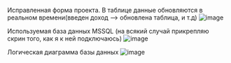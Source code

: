 Исправленная форма проекта.
В таблице данные обновляются в реальном времени(введен доход --> обновлена таблица, и т.д)
![image](https://github.com/mrysoo/business-process-of-accounting-for-finances/assets/165904379/a4250a9b-561a-42b5-9e1e-f5598ac3475f)



Используемая база данных MSSQL 
(на всякий случай прикрепляю скрин того, как я к ней подключаюсь)
![image](https://github.com/mrysoo/business-process-of-accounting-for-finances/assets/165904379/c9a8ed41-68b7-44a5-80dc-6b00cf85f923)


Логическая диаграмма базы данных
![image](https://github.com/mrysoo/business-process-of-accounting-for-finances/assets/165904379/009d5dc3-c438-4aa6-872a-f36affdf740e)


